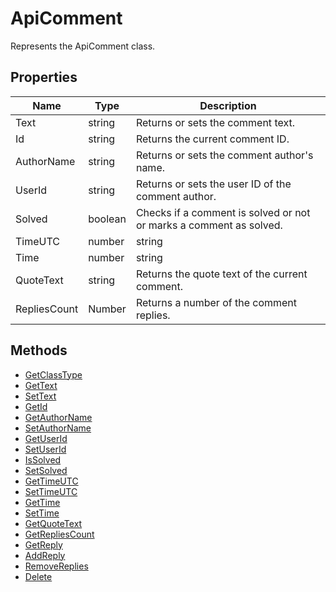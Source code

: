 # ApiComment

Represents the ApiComment class.

## Properties

| Name | Type | Description |
| ---- | ---- | ----------- |
| Text | string | Returns or sets the comment text. |
| Id | string | Returns the current comment ID. |
| AuthorName | string | Returns or sets the comment author's name. |
| UserId | string | Returns or sets the user ID of the comment author. |
| Solved | boolean | Checks if a comment is solved or not or marks a comment as solved. |
| TimeUTC | number | string | Returns or sets the timestamp of the comment creation in UTC format. |
| Time | number | string | Returns or sets the timestamp of the comment creation in the current time zone format. |
| QuoteText | string | Returns the quote text of the current comment. |
| RepliesCount | Number | Returns a number of the comment replies. |
## Methods

- [GetClassType](./Methods/GetClassType.md)
- [GetText](./Methods/GetText.md)
- [SetText](./Methods/SetText.md)
- [GetId](./Methods/GetId.md)
- [GetAuthorName](./Methods/GetAuthorName.md)
- [SetAuthorName](./Methods/SetAuthorName.md)
- [GetUserId](./Methods/GetUserId.md)
- [SetUserId](./Methods/SetUserId.md)
- [IsSolved](./Methods/IsSolved.md)
- [SetSolved](./Methods/SetSolved.md)
- [GetTimeUTC](./Methods/GetTimeUTC.md)
- [SetTimeUTC](./Methods/SetTimeUTC.md)
- [GetTime](./Methods/GetTime.md)
- [SetTime](./Methods/SetTime.md)
- [GetQuoteText](./Methods/GetQuoteText.md)
- [GetRepliesCount](./Methods/GetRepliesCount.md)
- [GetReply](./Methods/GetReply.md)
- [AddReply](./Methods/AddReply.md)
- [RemoveReplies](./Methods/RemoveReplies.md)
- [Delete](./Methods/Delete.md)
